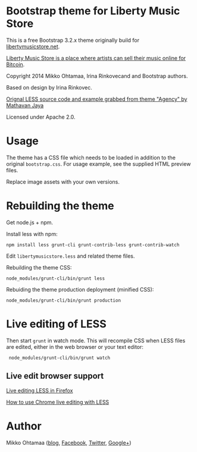 # Bootstrap theme for Liberty Music Store

This is a free Bootstrap 3.2.x theme originally build for [libertymusicstore.net](https://libertymusicstore.net).

[Liberty Music Store is a place where artists can sell their music online for Bitcoin](https://libertymusicstore.net/).

Copyright 2014 Mikko Ohtamaa, Irina Rinkovecand and Bootstrap authors.

Based on design by Irina Rinkovec.

[Orignal LESS source code and example grabbed from theme "Agency" by Mathavan Jaya](http://startbootstrap.com/template-overviews/agency/)

Licensed under Apache 2.0.

# Usage

The theme has a CSS file which needs to be loaded in addition to the original `bootstrap.css`.
For usage example, see the supplied HTML preview files.

Replace image assets with your own versions.

# Rebuilding the theme

Get node.js + npm.

Install less with npm:

    npm install less grunt-cli grunt-contrib-less grunt-contrib-watch

Edit `libertymusicstore.less` and related theme files.

Rebuilding the theme CSS:

    node_modules/grunt-cli/bin/grunt less

Rebuiding the theme production deployment (minified CSS):

    node_modules/grunt-cli/bin/grunt production

# Live editing of LESS

Then start `grunt` in watch mode. This will recompile CSS when LESS files are edited, either in the web browser or your text editor:

     node_modules/grunt-cli/bin/grunt watch

## Live edit browser support

[Live editing LESS in Firefox](https://hacks.mozilla.org/2014/02/live-editing-sass-and-less-in-the-firefox-developer-tools/)

[How to use Chrome live editing with LESS](http://code.tutsplus.com/tutorials/working-with-less-and-the-chrome-devtools--net-36636>)

# Author

Mikko Ohtamaa ([blog](https://opensourcehacker.com), [Facebook](https://www.facebook.com/?q=#/pages/Open-Source-Hacker/181710458567630), [Twitter](https://twitter.com/moo9000), [Google+](https://plus.google.com/u/0/103323677227728078543/))


